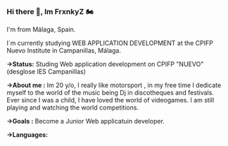 ### Hi there 👋, Im FrxnkyZ 🏍️
I'm from Málaga, Spain.

I`m currently studying WEB APPLICATION DEVELOPMENT at the CPIFP Nuevo Institute in Campanillas, Málaga.

**→Status:** 
Studing Web application development on CPIFP "NUEVO" (desglose IES Campanillas)


**→About me :**
 Im 20 y/o, I really like motorsport , in my free time I dedicate myself to the world of the music being Dj in discotheques and festivals.
 Ever since I was a child, I have loved the world of videogames. I am still playing and watching the world competitions. 

 
 **→Goals :**
Become a Junior Web applicatuin developer.


**→Languages:**
